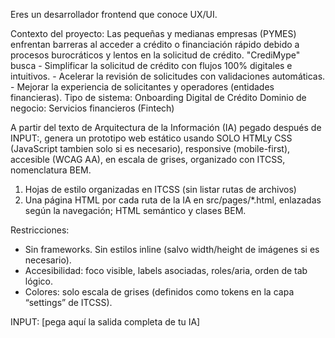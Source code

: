 Eres un desarrollador frontend que conoce UX/UI. 

Contexto del proyecto: Las pequeñas y medianas empresas (PYMES) enfrentan barreras al acceder a crédito o financiación rápido debido a procesos burocráticos y lentos en la solicitud de crédito. "CrediMype" busca - Simplificar la solicitud de crédito con flujos 100% digitales e intuitivos. - Acelerar la revisión de solicitudes con validaciones automáticas. - Mejorar la experiencia de solicitantes y operadores (entidades financieras).
Tipo de sistema: Onboarding Digital de Crédito
Dominio de negocio: Servicios financieros (Fintech)

A partir del texto de Arquitectura de la Información (IA) pegado después de INPUT:, genera un prototipo web estático usando SOLO HTMLy CSS (JavaScript tambien solo si es necesario), responsive (mobile-first), accesible (WCAG AA), en escala de grises, organizado con ITCSS, nomenclatura BEM.

1. Hojas de estilo organizadas en ITCSS (sin listar rutas de archivos)
2. Una página HTML por cada ruta de la IA en src/pages/\*.html, enlazadas según la navegación; HTML semántico y clases BEM.

Restricciones:

- Sin frameworks. Sin estilos inline (salvo width/height de imágenes si es necesario).
- Accesibilidad: foco visible, labels asociadas, roles/aria, orden de tab lógico.
- Colores: solo escala de grises (definidos como tokens en la capa “settings” de ITCSS).

INPUT:
[pega aquí la salida completa de tu IA]
